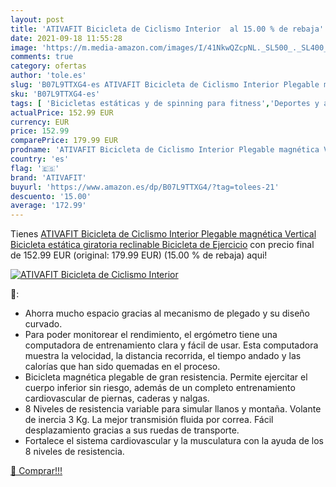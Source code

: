 ```yaml
---
layout: post
title: 'ATIVAFIT Bicicleta de Ciclismo Interior  al 15.00 % de rebaja'
date: 2021-09-18 11:55:28
image: 'https://m.media-amazon.com/images/I/41NkwQZcpNL._SL500_._SL400_.jpg'
comments: true
category: ofertas
author: 'tole.es'
slug: 'B07L9TTXG4-es ATIVAFIT Bicicleta de Ciclismo Interior Plegable magnética...'
sku: 'B07L9TTXG4-es'
tags: [ 'Bicicletas estáticas y de spinning para fitness','Deportes y aire libre','Fitness y ejercicio','Máquinas de cardio para fitness','ativafit','bicicleta', ]
actualPrice: 152.99 EUR
currency: EUR
price: 152.99
comparePrice: 179.99 EUR
prodname: 'ATIVAFIT Bicicleta de Ciclismo Interior Plegable magnética Vertical Bicicleta estática giratoria reclinable Bicicleta de Ejercicio'
country: 'es'
flag: '🇪🇸'
brand: 'ATIVAFIT'
buyurl: 'https://www.amazon.es/dp/B07L9TTXG4/?tag=tolees-21'
descuento: '15.00'
average: '172.99'
---
```


Tienes [ATIVAFIT Bicicleta de Ciclismo Interior Plegable magnética Vertical Bicicleta estática giratoria reclinable Bicicleta de Ejercicio](https://www.amazon.es/dp/B07L9TTXG4/?tag=tolees-21) con precio final de  152.99 EUR (original: 179.99 EUR) (15.00 %  de rebaja) aqui!

[![ATIVAFIT Bicicleta de Ciclismo Interior ](https://m.media-amazon.com/images/I/41NkwQZcpNL._SL500_._SL400_.jpg)](https://www.amazon.es/dp/B07L9TTXG4/?tag=tolees-21)

🔎:

- Ahorra mucho espacio gracias al mecanismo de plegado y su diseño curvado.
- Para poder monitorear el rendimiento, el ergómetro tiene una computadora de entrenamiento clara y fácil de usar. Esta computadora muestra la velocidad, la distancia recorrida, el tiempo andado y las calorías que han sido quemadas en el proceso.
- Bicicleta magnética plegable de gran resistencia. Permite ejercitar el cuerpo inferior sin riesgo, además de un completo entrenamiento cardiovascular de piernas, caderas y nalgas.
- 8 Niveles de resistencia variable para simular llanos y montaña. Volante de inercia 3 Kg. La mejor transmisión fluida por correa. Fácil desplazamiento gracias a sus ruedas de transporte.
- Fortalece el sistema cardiovascular y la musculatura con la ayuda de los 8 niveles de resistencia.

[🛒 Comprar!!!](https://www.amazon.es/dp/B07L9TTXG4/?tag=tolees-21)
